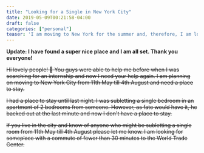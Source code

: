 ```yaml
---
title: "Looking for a Single in New York City"
date: 2019-05-09T00:21:58-04:00
draft: false
categories: ["personal"]
teaser: 'I am moving to New York for the summer and, therefore, I am looking for a single in the city. If you have any leads please send them my way!'
---
```


**Update: I have found a super nice place and I am all set. Thank you everyone!**

~~Hi lovely people! :wave: You guys were able to help me before when I was searching for an internship and now I need your help again. I am planning on moving to New York City from 11th May till 4th August and need a place to stay.~~

~~I had a place to stay until last night. I was subletting a single bedroom in an apartment of 2 bedrooms from someone. However, as fate would have it, he backed out at the last minute and now I don't have a place to stay.~~

~~If you live in the city and know of anyone who might be subletting a single room from 11th May till 4th August please let me know. I am looking for someplace with a commute of fewer than 30 minutes to the World Trade Center.~~


